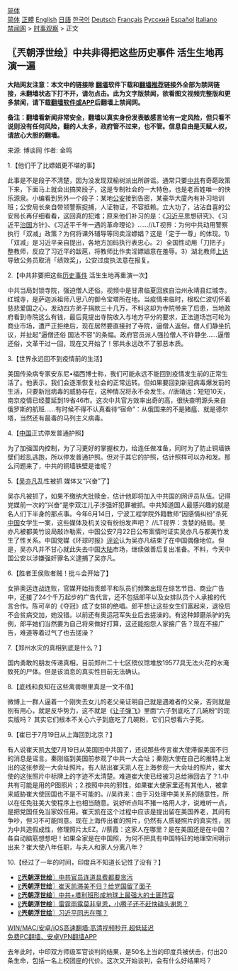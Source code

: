  <!-- 面包屑导航 --> <div class="breadcrumb"><!-- GTranslate: https://gtranslate.io/ -->  <div class="switcher notranslate">  <div class="selected">  <a href="#" onclick="return false;"> 简体</a>  </div>  <div class="option">  <a href="https://www.bannedbook.org" onclick="doGTranslate('zh-CN|zh-CN');jQuery('div.switcher div.selected a').html(jQuery(this).html());return false;" title="简体中文" class="nturl selected"> 简体</a>  <a href="https://www.bannedbook.org/zh-tw/" onclick="doGTranslate('zh-CN|zh-TW');jQuery('div.switcher div.selected a').html(jQuery(this).html());return false;" title="繁體中文" class="nturl"> 正體</a>  <a href="https://www.bannedbook.org/en/" onclick="doGTranslate('zh-CN|en');jQuery('div.switcher div.selected a').html(jQuery(this).html());return false;" title="English" class="nturl"> English</a>  <a href="https://www.bannedbook.org/ja/" onclick="doGTranslate('zh-CN|ja');jQuery('div.switcher div.selected a').html(jQuery(this).html());return false;" title="日本語" class="nturl"> 日語</a>  <a href="https://www.bannedbook.org/ko/" onclick="doGTranslate('zh-CN|ko');jQuery('div.switcher div.selected a').html(jQuery(this).html());return false;" title="한국어" class="nturl"> 한국어</a>  <a href="https://www.bannedbook.org/de/" onclick="doGTranslate('zh-CN|de');jQuery('div.switcher div.selected a').html(jQuery(this).html());return false;" title="Deutsch" class="nturl"> Deutsch</a>  <a href="https://www.bannedbook.org/fr/" onclick="doGTranslate('zh-CN|fr');jQuery('div.switcher div.selected a').html(jQuery(this).html());return false;" title="Français" class="nturl"> Français</a>  <a href="https://www.bannedbook.org/ru/" onclick="doGTranslate('zh-CN|ru');jQuery('div.switcher div.selected a').html(jQuery(this).html());return false;" title="Русский" class="nturl"> Русский</a>  <a href="https://www.bannedbook.org/es/" onclick="doGTranslate('zh-CN|es');jQuery('div.switcher div.selected a').html(jQuery(this).html());return false;" title="Español" class="nturl"> Español</a>  <a href="https://www.bannedbook.org/it/" onclick="doGTranslate('zh-CN|it');jQuery('div.switcher div.selected a').html(jQuery(this).html());return false;" title="Italiano" class="nturl"> Italiano</a>  </div>  </div>      <div class='breadcrumb-sub'><!-- Breadcrumb NavXT 6.3.0 --> <a href="https://www.bannedbook.org/" class="home">禁闻网</a> &gt; <a href="https://www.bannedbook.org/bnews/ssgc/" class="category">时事观察</a> &gt; 正文</div></div><h2>〖兲朝浮世绘〗中共非得把这些历史事件 活生生地再演一遍</h2> <p class="notice"><b>大陆网友注意：本文中的链接除 <a href="https://github.com/bannedbook/fanqiang" >翻墙</a>软件下载和<a href="https://github.com/killgcd/justmysocks/blob/master/README.md">翻墙推荐</a>链接外全部为禁网链接，未翻墙状态下打不开，请勿点击。此为文字版禁闻，欲看图文视频完整版和更多禁闻，请下载<a href="https://github.com/bannedbook/fanqiang">翻墙软件或APP</a>后翻墙上禁闻网。</p><p>备注：翻墙看新闻非常安全，翻墙以真实身份发表敏感言论有一定风险，但只看不说则没有任何风险，翻的人太多，政府管不过来，也不管。信息自由是天赋人权，请放心大胆的翻墙。</b></p>  <div class="entry"> <p>来源:&nbsp;博谈网                            作者:&nbsp;金鸣                           </p> <p>1.【他们干了比嫖娼更不堪的事】</p> <p></p> <p>此事是不是段子不清楚，因为没发现双榆树派出所辟谣。通常只要<a href="https://www.bannedbook.org/bnews/tag/%e4%b8%ad%e5%85%b1/" class="st_tag internal_tag" rel="tag" title="标签 中共 下的日志">中共</a>有奇葩政策下来，下面马上就会出搞笑段子，这是专制社会的一大特色，也是老百姓唯一的快乐源泉。小编看到另外一个段子：某地<a href="https://www.bannedbook.org/bnews/tag/%e5%85%ac%e5%ae%89/" class="st_tag internal_tag" rel="tag" title="标签 公安 下的日志">公安</a>接到告密，某豪华大廈內有补习培训班；公安局长亲自带领警察捉捕，人证物证，不容抵赖。立大功了，沾沾自喜的公安局长再仔细看看，这回真的犯难；原来他们补习的是：《<a href="https://www.bannedbook.org/bnews/tag/%e4%b9%a0%e8%bf%91%e5%b9%b3/" class="st_tag internal_tag" rel="tag" title="标签 习近平 下的日志">习近平</a>思想研究》、《习近平<span class='wp_keywordlink'><a href="https://www.bannedbook.org/forum24/topic8925.html" title="《治国大道》" target="_blank">治国</a></span>方针》、《习近平千年一遇的革命理论》……//LT视界：为何中共动用警察执行「双减」政策？为何将课外辅导等同卖淫嫖娼？这是「定于一尊」的体现。1）「双减」是习近平亲自提出，各地方加码执行表忠心。2）全国性动用「刀把子」整教师，反应了习近平的跋扈，将教师比作卖淫嫖娼意在羞辱。3）湖北教师<span class='wp_keywordlink_affiliate'><a href="https://www.bannedbook.org/bnews/weiquan/" title="上访" target="_blank">上访</a></span>导致公务员取消「绩效奖」，公安过度执法意在报复。</p> <p>2.【中共非要把这些<span class='wp_keywordlink'><a href="https://www.bannedbook.org/forum33/" title="近代历史事件真相" target="_blank">历史事件</a></span> 活生生地再重演一次】</p> <p></p> <p>中共当局封锁寺院，强迫僧人还俗。视频中是甘肃临夏回族自治州永靖县红城寺。红城寺，是萨迦派祖师八思八的御令宝塔所在地。当疫情来临时，根松仁波切怀着慈悲爱国之心，发动四方弟子捐款三十几万，不料这却为寺院带来了后患，当地政府看到寺院这么有钱，最后竟提出寺院收入与地方平分的要求，正法道场岂可轮为商业市场，遭严正拒绝后，现在居然要直接封了寺院，逼僧人返俗。僧人们静坐抗议，并扯起“逼僧还俗 国法不容”的条幅。政府官员派人强拉僧人不许静坐……逼僧还俗，文革干过一回，现在又开始了！邪共永远改不了邪恶本质。</p> <p>3.【世界永远回不到疫情前的生活】</p>  <p></p> <p>美国传染病专家安东尼•福西博士称，我们可能永远不能回到疫情发生前的正常生活了。他表示，我们会逐渐恢复社会的正常运转。但如果要回到新冠病毒爆发前的生活，只要新冠病毒的威胁存在，这种情况将永不会发生。//唐靖远：短短10天，南京疫情已经蔓延到19省46市。这次中共官方效率出奇的高，很快查明源头来自俄罗斯的航班……有时候不得不认真看待“宿命”：从俄国来的不是猪瘟、就是德尔塔，当然还有最毒的马列主义病毒。</p> <p>4.【<span class='wp_keywordlink_affiliate'><a href="https://www.bannedbook.org/" title="中国" target="_blank">中国</a></span>正式停发普通护照】</p> <p></p> <p>为了加强国内控制，为了习更好的掌握权力，给连任做准备，同时为了防止铜墙铁壁们趁乱逃跑，所以停发普通护照。但对于其它的护照，估计照样可以办和发。那么问题来了，中共的铜墙铁壁是谁呢？</p> <p>5.【<a href="https://www.bannedbook.org/bnews/tag/%e5%90%b4%e4%ba%a6%e5%87%a1/" class="st_tag internal_tag" rel="tag" title="标签 吴亦凡 下的日志">吴亦凡</a>乱性被抓 媒体又“兴奋”了】</p> <p></p> <p>吴亦凡被抓了，如果不缴纳大批赎金，估计他即将加入中共国的网评员队伍。记得党媒前一次的“兴奋“是李双江儿子涉强奸犯罪被抓。中共知道国人最感兴趣的就是名人们下半身的那点事。今年6月14日，宁波工程学院外籍教师“因感情纠纷”杀死<a href="https://www.bannedbook.org/bnews/tag/%E4%B8%AD%E5%9B%BD/" class="st_tag internal_tag" rel="tag" title="标签 中国 下的日志">中国</a>女学生一案，这些媒体及机关没有纷纷发声吧？ //LT视界：贪婪的结局。吴亦凡被都美竹设局敲诈勒索，中国公安7月22日公布案情时证实吴亦凡与都美竹发生了性关系。中国党媒《环球时报》<span class='wp_keywordlink_affiliate'><a href="https://www.bannedbook.org/bnews/comments/" title="新闻评论" target="_blank">评论</a></span>认为吴亦凡结束了在中国偶像地位。但是，吴亦凡并不甘心就此失去中国<span class='wp_keywordlink_affiliate'><a href="https://www.bannedbook.org/" title="大陆" target="_blank">大陆</a></span>市场，继续做善后复出准备。不料，今天中国公安以涉嫌强奸罪名义逮捕了吴亦凡。</p>  <p>6.【胜者王侯败者贼！批斗会开始了】</p> <p></p> <p>女排奥运连战连败，官媒开始指责郎平和队员们频繁出现在综艺节目、商业广告中，还接了24个千万起步的广告代言，还不包括郎平以及女排队员个人承接的代言合作。陈可辛的《夺冠》成了女排的绝唱。郎平想让这些女生们富起来，退役后不会贫病交加，她没错。以前还有奥运冠军失业后去搓澡的。有这种卸磨杀驴的先例，郎平她们当然要为自己将来做好打算，这还能抱怨人家接广告？现在不接广告，难道等着过气了也去搓澡？</p> <p>7.【郑州水灾的真相到底是什么？】</p> <p></p> <p>国内勇敢的朋友传递真相，目前郑州二十七区殡仪馆堆放19577具无法火花的水淹致死的尸体。但是该消息的真实性目前无法确认。</p> <p>8.【底线和良知在这些禽兽眼里真是一文不值】</p> <p></p>  <p>微博上一群人逼着一个刚失去女儿的老父亲证明自己就是遇难者的父亲，否则就是别有用心，就是反华势力，这不就是《<span class='wp_keywordlink'><a href="https://www.bannedbook.org/forum2/topic956.html" title="《让子弹飞》喻意图文解析" target="_blank">让子弹飞</a></span>》里面“六子到底吃了几碗粉”的现实版吗？ 其实它们根本不关心六子到底吃了几碗粉，它们只想看六子死。</p> <p>9.【崔已于7月19日从上海回到北京？】</p> <p></p> <p>有人说崔天凯<a href="https://www.bannedbook.org/bnews/tag/%E5%A4%A7%E4%BD%BF/" class="st_tag internal_tag" rel="tag" title="标签 大使 下的日志">大使</a>7月19日从美国回中共国了，还说那些传言崔大使滞留美国不归的消息是谣言。秦刚临到美国前参观了中共一大会址；秦刚大使在自己的推特上发出的这张参观一大会址照片。有人贴出崔天凯人在上海参观一大会址的照片，崔大使的这张照片中标牌上的字迹不太清楚。难道崔大使已经被习总给揪回去了？1.中共有可能是用的P图照片；2.按照中共的邪性，如果崔大使家里还有其他人，被拿来威胁崔大使回国也不是不可能的。//吴祚来：由于习处理中美关系的随意性，所以在任免驻美大使程序上也相当随意。说好听点叫不猪一格用人才，说难听一点，是把党国任免当家奴任用。崔天凯在这个过程中应该是提出留在美国养老，其间有争吵，但习不可能同意。现在上海传出崔的照片，仍然有人质疑照片的真实性，因为中共造假成性，修理照片太EZ。//蔡霞：这家人在哪里？是在美国还是在中国？各自动脑筋想想吧！如果全家是在中国照，为何不把具有中国特征的地理空间明示出来？崔大使八年任职，与夫人和家人分离八年？</p> <p>10.【经过了一年的时间，印度兵不知道长记性了没有？】</p> <p></p> <ul class='op-related-articles' title='相关阅读'> <li><a href='https://www.bannedbook.org/bnews/ssgc/20210731/1597582.html' target='_blank'>〖<b>兲朝浮世绘</b>〗中共官员连道具费都要贪污</a></li> <li><a href='https://www.bannedbook.org/bnews/ssgc/20210730/1596723.html' target='_blank'>〖<b>兲朝浮世绘</b>〗崔天凯滞美不归？给党国留了面子</a></li> <li><a href='https://www.bannedbook.org/bnews/ssgc/20210729/1596268.html' target='_blank'>〖<b>兲朝浮世绘</b>〗中共+塔利班形成地球上最强大的土匪阵容</a></li> <li><a href='https://www.bannedbook.org/bnews/ssgc/20210728/1595519.html' target='_blank'>〖<b>兲朝浮世绘</b>〗雷霆雨露莫非皇恩，小腾子还不赶快磕头谢恩？</a></li> <li><a href='https://www.bannedbook.org/bnews/ssgc/20210727/1594980.html' target='_blank'>〖<b>兲朝浮世绘</b>〗习近平同志在哪？</a></li> </ul> <p class="texttj"> <a href="https://github.com/bannedbook/fanqiang/wiki/V2ray%E6%9C%BA%E5%9C%BA" target="_blank">WIN/MAC/安卓/iOS高速翻墙:高清视频秒开,超低延迟</a><br/> <a href="https://github.com/bannedbook/fanqiang/wiki/%E7%A6%81%E9%97%BB%E7%BD%91%E5%AE%89%E5%8D%93%E7%BF%BB%E5%A2%99%E6%96%B0%E9%97%BBAPP" target="_blank">免费PC翻墙、安卓VPN翻墙APP</a></p><p>去年此时，中印双方师级军官谈判的结果，是50名上当的印度兵被伏击，付出20条生命，包括一名上校团座的代价。这次又开始谈判，会有什么好结果吗？</p> <a name='sharetosocial'></a>  <div style="margin-bottom:5px;padding-bottom:5px;clear:both"> <div id="archive-pix-1" class="banner-ads"> <!-- AuctionX Display platform tag START --> <div id="26318x728x90x621x_ADSLOT2" clicktrack="%%CLICK_URL_ESC%%"></div> <!-- AuctionX Display platform tag END --> </div> <div id="archive-pix-2" class="banner-ads"> <!-- AuctionX Display platform tag START --> <div id="26315x300x250x621x_ADSLOT2" clicktrack="%%CLICK_URL_ESC%%"></div> <!-- AuctionX Display platform tag END --> </div> </div>  <div id="archive-pix-1" class="banner-ads"> <!-- AuctionX Display platform tag START --> <div id="26318x728x90x621x_ADSLOT3" clicktrack="%%CLICK_URL_ESC%%"></div> <!-- AuctionX Display platform tag END --> </div> </div><!--END ENTRY--> 